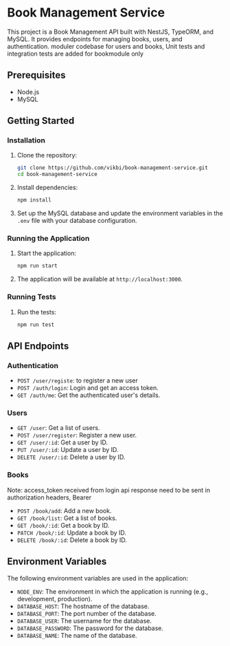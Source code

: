 # Book Management Service

This project is a Book Management API built with NestJS, TypeORM, and MySQL. It provides endpoints for managing books, users, and authentication.
moduler codebase for users and books, 
Unit tests and integration tests are added for bookmodule only
## Prerequisites

- Node.js
- MySQL

## Getting Started

### Installation

1. Clone the repository:
    ```bash
    git clone https://github.com/vikbi/book-management-service.git
    cd book-management-service
    ```

2. Install dependencies:
    ```bash
    npm install
    ```

3. Set up the MySQL database and update the environment variables in the `.env` file with your database configuration.

### Running the Application

1. Start the application:
    ```bash
    npm run start
    ```

2. The application will be available at `http://localhost:3000`.

### Running Tests

1. Run the tests:
    ```bash
    npm run test
    ```

## API Endpoints

### Authentication
- `POST /user/registe`: to register a new user
- `POST /auth/login`: Login and get an access token.
- `GET /auth/me`: Get the authenticated user's details.

### Users

- `GET /user`: Get a list of users.
- `POST /user/register`: Register a new user.
- `GET /user/:id`: Get a user by ID.
- `PUT /user/:id`: Update a user by ID.
- `DELETE /user/:id`: Delete a user by ID.

### Books
Note: access_token received from login api response need to be sent in authorization headers, Bearer <token>
- `POST /book/add`: Add a new book.
- `GET /book/list`: Get a list of books.
- `GET /book/:id`: Get a book by ID.
- `PATCH /book/:id`: Update a book by ID.
- `DELETE /book/:id`: Delete a book by ID.

## Environment Variables

The following environment variables are used in the application:

- `NODE_ENV`: The environment in which the application is running (e.g., development, production).
- `DATABASE_HOST`: The hostname of the database.
- `DATABASE_PORT`: The port number of the database.
- `DATABASE_USER`: The username for the database.
- `DATABASE_PASSWORD`: The password for the database.
- `DATABASE_NAME`: The name of the database.
